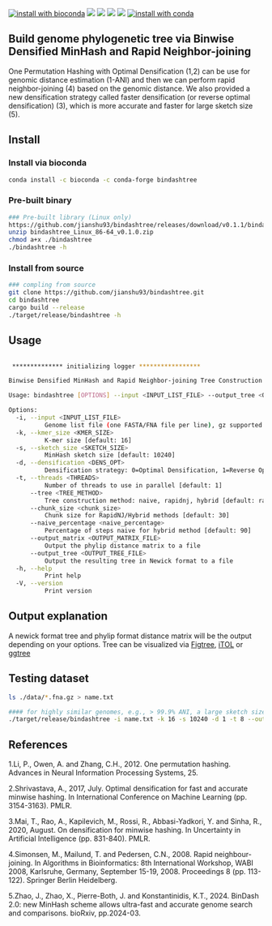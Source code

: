 [![install with bioconda](https://img.shields.io/badge/install%20with-bioconda-brightgreen.svg?style=flat)](http://bioconda.github.io/recipes/bindashtree/README.html)
![](https://anaconda.org/bioconda/bindashtree/badges/license.svg)
![](https://anaconda.org/bioconda/bindashtree/badges/version.svg)
![](https://anaconda.org/bioconda/bindashtree/badges/latest_release_relative_date.svg)
![](https://anaconda.org/bioconda/bindashtree/badges/platforms.svg)
[![install with conda](https://anaconda.org/bioconda/bindashtree/badges/downloads.svg)](https://anaconda.org/bioconda/bindashtree)


## Build genome phylogenetic tree via Binwise Densified MinHash and Rapid Neighbor-joining
One Permutation Hashing with Optimal Densification (1,2) can be use for genomic distance estimation (1-ANI) and then we can perform rapid neighbor-joining (4) based on the genomic distance. We also provided a new densification strategy called faster densification (or reverse optimal densification) (3), which is more accurate and faster for large sketch size (5).

## Install

### Install via bioconda

```bash
conda install -c bioconda -c conda-forge bindashtree

```
### Pre-built binary
```bash
### Pre-built library (Linux only)
https://github.com/jianshu93/bindashtree/releases/download/v0.1.1/bindashtree_Linux_x86-64_v0.1.1.zip
unzip bindashtree_Linux_86-64_v0.1.0.zip
chmod a+x ./bindashtree
./bindashtree -h
```

### Install from source
```bash
### compling from source
git clone https://github.com/jianshu93/bindashtree.git
cd bindashtree
cargo build --release
./target/release/bindashtree -h
```

## Usage
```bash

 ************** initializing logger *****************

Binwise Densified MinHash and Rapid Neighbor-joining Tree Construction

Usage: bindashtree [OPTIONS] --input <INPUT_LIST_FILE> --output_tree <OUTPUT_TREE_FILE>

Options:
  -i, --input <INPUT_LIST_FILE>
          Genome list file (one FASTA/FNA file per line), gz supported
  -k, --kmer_size <KMER_SIZE>
          K-mer size [default: 16]
  -s, --sketch_size <SKETCH_SIZE>
          MinHash sketch size [default: 10240]
  -d, --densification <DENS_OPT>
          Densification strategy: 0=Optimal Densification, 1=Reverse Optimal Densification/faster Densification [default: 0]
  -t, --threads <THREADS>
          Number of threads to use in parallel [default: 1]
      --tree <TREE_METHOD>
          Tree construction method: naive, rapidnj, hybrid [default: rapidnj]
      --chunk_size <chunk_size>
          Chunk size for RapidNJ/Hybrid methods [default: 30]
      --naive_percentage <naive_percentage>
          Percentage of steps naive for hybrid method [default: 90]
      --output_matrix <OUTPUT_MATRIX_FILE>
          Output the phylip distance matrix to a file
      --output_tree <OUTPUT_TREE_FILE>
          Output the resulting tree in Newick format to a file
  -h, --help
          Print help
  -V, --version
          Print version

```
## Output explanation

A newick format tree and phylip format distance matrix will be the output depending on your options. Tree can be visualized via [Figtree](http://tree.bio.ed.ac.uk/software/figtree/), [iTOL](https://itol.embl.de) or [ggtree](https://guangchuangyu.github.io/software/ggtree/)


## Testing dataset

```bash
ls ./data/*.fna.gz > name.txt

#### for highly similar genomes, e.g., > 99.9% ANI, a large sketch size should be used. -s 10204 works well for ANI below 99%.
./target/release/bindashtree -i name.txt -k 16 -s 10240 -d 1 -t 8 --output_tree try.nwk
```

## References

1.Li, P., Owen, A. and Zhang, C.H., 2012. One permutation hashing. Advances in Neural Information Processing Systems, 25.

2.Shrivastava, A., 2017, July. Optimal densification for fast and accurate minwise hashing. In International Conference on Machine Learning (pp. 3154-3163). PMLR.

3.Mai, T., Rao, A., Kapilevich, M., Rossi, R., Abbasi-Yadkori, Y. and Sinha, R., 2020, August. On densification for minwise hashing. In Uncertainty in Artificial Intelligence (pp. 831-840). PMLR.

4.Simonsen, M., Mailund, T. and Pedersen, C.N., 2008. Rapid neighbour-joining. In Algorithms in Bioinformatics: 8th International Workshop, WABI 2008, Karlsruhe, Germany, September 15-19, 2008. Proceedings 8 (pp. 113-122). Springer Berlin Heidelberg.

5.Zhao, J., Zhao, X., Pierre-Both, J. and Konstantinidis, K.T., 2024. BinDash 2.0: new MinHash scheme allows ultra-fast and accurate genome search and comparisons. bioRxiv, pp.2024-03.
